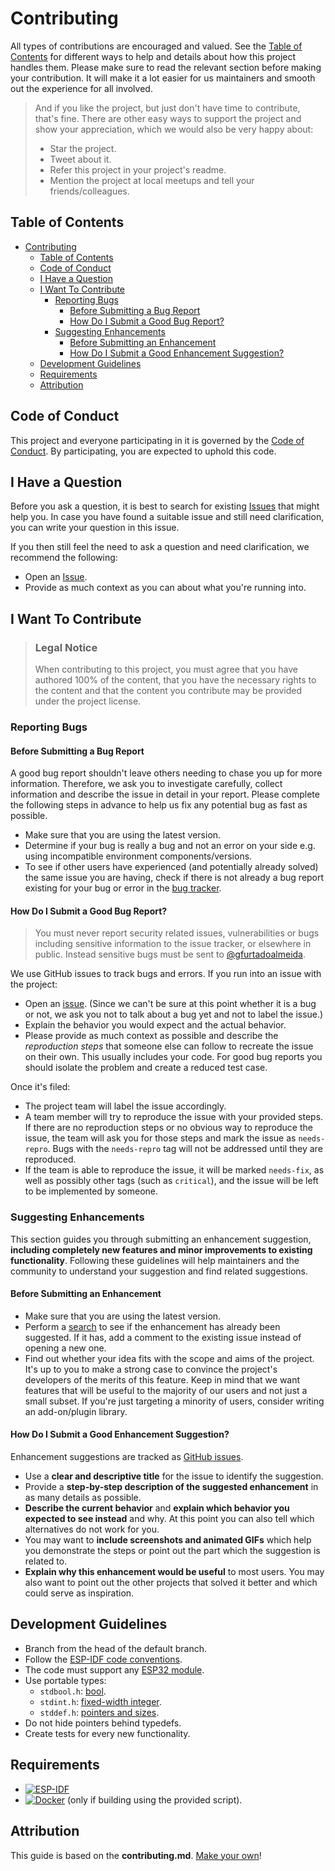 # Contributing

All types of contributions are encouraged and valued. See the [Table of Contents](#table-of-contents) for different ways to help and details about how this project handles them. Please make sure to read the relevant section before making your contribution. It will make it a lot easier for us maintainers and smooth out the experience for all involved.

> And if you like the project, but just don't have time to contribute, that's fine. There are other easy ways to support the project and show your appreciation, which we would also be very happy about:
>
> * Star the project.
> * Tweet about it.
> * Refer this project in your project's readme.
> * Mention the project at local meetups and tell your friends/colleagues.

## Table of Contents

- [Contributing](#contributing)
  - [Table of Contents](#table-of-contents)
  - [Code of Conduct](#code-of-conduct)
  - [I Have a Question](#i-have-a-question)
  - [I Want To Contribute](#i-want-to-contribute)
    - [Reporting Bugs](#reporting-bugs)
      - [Before Submitting a Bug Report](#before-submitting-a-bug-report)
      - [How Do I Submit a Good Bug Report?](#how-do-i-submit-a-good-bug-report)
    - [Suggesting Enhancements](#suggesting-enhancements)
      - [Before Submitting an Enhancement](#before-submitting-an-enhancement)
      - [How Do I Submit a Good Enhancement Suggestion?](#how-do-i-submit-a-good-enhancement-suggestion)
  - [Development Guidelines](#development-guidelines)
  - [Requirements](#requirements)
  - [Attribution](#attribution)

## Code of Conduct

This project and everyone participating in it is governed by the [Code of Conduct](/docs/CODE_OF_CONDUCT.md).
By participating, you are expected to uphold this code.

## I Have a Question

Before you ask a question, it is best to search for existing [Issues][issues-page] that might help you. In case you have found a suitable issue and still need clarification, you can write your question in this issue.

If you then still feel the need to ask a question and need clarification, we recommend the following:

* Open an [Issue][issues-new].
* Provide as much context as you can about what you're running into.

## I Want To Contribute

> ### Legal Notice
>
> When contributing to this project, you must agree that you have authored 100% of the content, that you have the necessary rights to the content and that the content you contribute may be provided under the project license.

### Reporting Bugs

#### Before Submitting a Bug Report

A good bug report shouldn't leave others needing to chase you up for more information. Therefore, we ask you to investigate carefully, collect information and describe the issue in detail in your report. Please complete the following steps in advance to help us fix any potential bug as fast as possible.

* Make sure that you are using the latest version.
* Determine if your bug is really a bug and not an error on your side e.g. using incompatible environment components/versions.
* To see if other users have experienced (and potentially already solved) the same issue you are having, check if there is not already a bug report existing for your bug or error in the [bug tracker][issues-bug].

#### How Do I Submit a Good Bug Report?

> You must never report security related issues, vulnerabilities or bugs including sensitive information to the issue tracker, or elsewhere in public. Instead sensitive bugs must be sent to [@gfurtadoalmeida][twitter].

We use GitHub issues to track bugs and errors. If you run into an issue with the project:

* Open an [issue][issues-new]. (Since we can't be sure at this point whether it is a bug or not, we ask you not to talk about a bug yet and not to label the issue.)
* Explain the behavior you would expect and the actual behavior.
* Please provide as much context as possible and describe the *reproduction steps* that someone else can follow to recreate the issue on their own. This usually includes your code. For good bug reports you should isolate the problem and create a reduced test case.

Once it's filed:

* The project team will label the issue accordingly.
* A team member will try to reproduce the issue with your provided steps. If there are no reproduction steps or no obvious way to reproduce the issue, the team will ask you for those steps and mark the issue as `needs-repro`. Bugs with the `needs-repro` tag will not be addressed until they are reproduced.
* If the team is able to reproduce the issue, it will be marked `needs-fix`, as well as possibly other tags (such as `critical`), and the issue will be left to be implemented by someone.

### Suggesting Enhancements

This section guides you through submitting an enhancement suggestion, **including completely new features and minor improvements to existing functionality**. Following these guidelines will help maintainers and the community to understand your suggestion and find related suggestions.

#### Before Submitting an Enhancement

* Make sure that you are using the latest version.
* Perform a [search][issues-page] to see if the enhancement has already been suggested. If it has, add a comment to the existing issue instead of opening a new one.
* Find out whether your idea fits with the scope and aims of the project. It's up to you to make a strong case to convince the project's developers of the merits of this feature. Keep in mind that we want features that will be useful to the majority of our users and not just a small subset. If you're just targeting a minority of users, consider writing an add-on/plugin library.

#### How Do I Submit a Good Enhancement Suggestion?

Enhancement suggestions are tracked as [GitHub issues][issues-page].

* Use a **clear and descriptive title** for the issue to identify the suggestion.
* Provide a **step-by-step description of the suggested enhancement** in as many details as possible.
* **Describe the current behavior** and **explain which behavior you expected to see instead** and why. At this point you can also tell which alternatives do not work for you.
* You may want to **include screenshots and animated GIFs** which help you demonstrate the steps or point out the part which the suggestion is related to.
* **Explain why this enhancement would be useful** to most users. You may also want to point out the other projects that solved it better and which could serve as inspiration.

## Development Guidelines

* Branch from the head of the default branch.
* Follow the [ESP-IDF code conventions](https://docs.espressif.com/projects/esp-idf/en/latest/esp32/contribute/style-guide.html).
* The code must support any [ESP32 module](https://www.espressif.com/en/products/modules).
* Use portable types:
  * ```stdbool.h```: [bool](https://en.wikipedia.org/wiki/C_data_types#Boolean_type).
  * ```stdint.h```: [fixed-width integer](https://en.wikipedia.org/wiki/C_data_types#stdint.h).
  * ```stddef.h```: [pointers and sizes](https://en.wikipedia.org/wiki/C_data_types#Size_and_pointer_difference_types).
* Do not hide pointers behind typedefs.
* Create tests for every new functionality.

## Requirements

* [![ESP-IDF][esp-idf-badge]][esp-idf-url]
* [![Docker][docker-badge]][docker-url] (only if building using the provided script).

## Attribution

This guide is based on the **contributing.md**. [Make your own](https://contributing.md/)!

[docker-badge]: https://img.shields.io/badge/docker-2496ED?logo=docker&style=for-the-badge&logoColor=FFFFFF
[docker-url]: https://www.docker.com/
[esp-idf-badge]: https://img.shields.io/badge/espressif-5.3-E7352C?logo=espressif&style=for-the-badge
[esp-idf-url]: https://docs.espressif.com/projects/esp-idf/en/latest/esp32/get-started/index.html
[issues-bug]: https://github.com/gfurtadoalmeida/esp32-iot-azure/labels/bug
[issues-page]: https://github.com/gfurtadoalmeida/esp32-iot-azure/issues
[issues-new]: https://github.com/gfurtadoalmeida/esp32-iot-azure/issues/new/choose
[twitter]: https://x.com/gfurtadoalmeida
